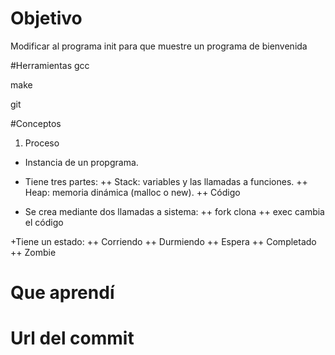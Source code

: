 # Objetivo
Modificar al programa init para que muestre un programa de bienvenida

#Herramientas
gcc

make

git

#Conceptos

1) Proceso

+ Instancia de un propgrama.
+ Tiene tres partes:
++ Stack: variables y las llamadas a funciones.
++ Heap: memoria dinámica (malloc o new).
++ Código

+ Se crea mediante dos llamadas a sistema:
++ fork clona
++ exec cambia el código

+Tiene un estado:
++ Corriendo
++ Durmiendo
++ Espera
++ Completado
++ Zombie

# Que aprendí

# Url del commit
